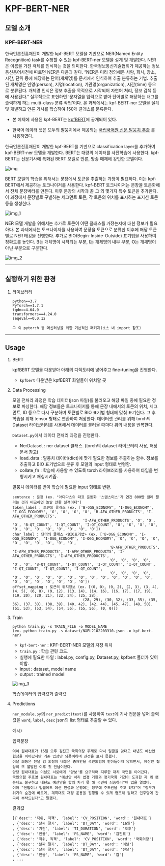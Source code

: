 # KPF-BERT-NER

## 모델 소개

### KPF-BERT-NER


한국언론진흥재단이 개발한 kpf-BERT 모델을 기반으로 NER(Named Entity Recognition) task를 수행할 수 있는 kpf-BERT-ner 모델을 설계 및 개발한다. NER은 이름을 가진 객체를 인식하는 것을 의미한다. 한국정보통신기술협회가 제공하는 정보통신용어사전에 따르면 NER은 다음과 같다. 
“NER은 미리 정의해둔 사람, 회사, 장소, 시간, 단위 등에 해당하는 단어(개체명)를 문서에서 인식하여 추출 분류하는 기법. 추출된 개체명은 인명(person), 지명(location), 기관명(organization), 시간(time) 등으로 분류된다. 개체명 인식은 정보 추출을 목적으로 시작되어 자연어 처리, 정보 검색 등에 사용된다.” 
실무적으로 표현하면 ‘문자열을 입력으로 받아 단어별로 해당하는 태그를 출력하게 하는 multi-class 분류 작업’이다. 본 과제에서는 kpf-BERT-ner 모델을 설계 및 개발하고 언론 기사를 학습하여 150개 클래스를 분류한다.

- 본 예제에 사용된 kpf-BERT는 [kpfBERT](https://github.com/KPFBERT/kpfbert)에 공개되어 있다.

- 한국어 데이터 셋은 모두의 말뭉치에서 제공되는 [국립국어원 신문 말뭉치 추출](https://corpus.korean.go.kr/request/reausetMain.do) 를 사용하였다.

한국언론진흥재단이 개발한 kpf-BERT를 기반으로 classification layer를 추가하여 kpf-BERT-ner 모델을 개발한다. 
BERT는 대량의 데이터를 사전학습에 사용한다. 
kpf-BERT는 신문기사에 특화된 BERT 모델로 언론, 방송 매체에 강인한 모델이다.


![img](https://user-images.githubusercontent.com/87846939/221456330-a2683b07-b48b-496f-9f81-caa0147aef2b.png)

BERT 모델의 학습을 위해서는 문장에서 토큰을 추출하는 과정이 필요하다. 
이는 kpf-BERT에서 제공하는 토크나이저를 사용한다. 
kpf-BERT 토크나이저는 문장을 토큰화해서 전체 문장벡터를 만든다. 
이후 문장의 시작과 끝 그 외 몇가지 특수 토큰을 추가한다. 
이 과정에서 문장별로 구별하는 세그먼트 토큰, 각 토큰의 위치를 표시하는 포지션 토큰 등을 생성한다. 


![img_1](https://user-images.githubusercontent.com/87846939/221456315-c262d276-cf41-4dc0-9b9b-46375aa6dfd4.png)

NER 모델 개발을 위해서는 추가로 토큰이 어떤 클래스를 가졌는지에 대한 정보가 필요하다. 
본 과제에서는 토크나이저를 사용하여 문장을 토큰으로 분류한 이후에 해당 토큰별로 NER 태깅을 진행한다. 
추가로 BIO(Begin-Inside-Outside) 표기법을 사용하여 정확도를 높인다. 
B는 개체명이 시작되는 부분, I는 개체명의 내부 부분, O는 개체명이 아닌 부분으로 구분한다.


![img_2](https://user-images.githubusercontent.com/87846939/221456304-0bc8462f-772c-4882-a973-778b70b92d4e.png)

---
## 실행하기 위한 환경

1. 라이브러리

    ```
    python==3.7
    PyTorch==1.7.1
    tqdm==4.64.0
    transformers==4.24.0
    seqeval==0.0.12
    
    그 외 pytorch 등 머신러닝을 위한 기본적인 패키지(소스 내 import 참조)
    ```
    
---
## Usage

1. BERT

    kpfBERT 모델을 다운받아 아래의 디렉토리에 넣어주고 fine-tuning을 진행한다.

    - `kpfbert` 다운받은 kpfBERT 화일들이 위치할 곳
 

2. Data Processing

    모델 전처리 과정은 학습 데이터(json 파일)를 불러오고 해당 파일 중에 필요한 정보로 파싱한다. 
    해당 정보들은 토크나이저를 통해 문장 내에서의 토큰의 위치, 세그먼트, ID 등으로 다시 구분하며 토큰별로 BIO 표기법 형태에 맞춰 표기한다. 그 후 학습을 위해 tensor 형태로 변환하여 저장한다. 
    데이터셋 관리를 위해 torch의 Dataset 라이브러리를 사용해서 데이터를 불러올 때마다 위의 내용을 반복한다.    

    `Dataset.py`에서 데이터 전처리 과정을 진행한다.
    - NerDataset : ner dataset 클래스. (torch의 dataset 라이브러리 사용, 해당 문서 참고)
    - load_data  : 말뭉치 데이터(dict)에 맞게 필요한 정보를 추출하는 함수. 정보를 추출하고 BIO 표기법으로 분류 후 모델의 input 형태로 변형함.
    - collate_fn : 학습에 사용할 수 있도록 torch 라이브러리를 사용하여 타입을 변형시키고 매칭시켜줌.
    
    말뭉치 데이터를 받아 학습에 필요한 input 형태로 변환.
    ```
    sentence : 문장 (ex. "아디다스의 대표 운동화 '스탠스미스'가 연간 800만 켤레 팔리는 것과 비교하면 놀랄 만한 실적이다")
    token_label : 토큰의 클래스 (ex. ['B-OGG_ECONOMY', 'I-OGG_ECONOMY', 'I-OGG_ECONOMY', 'O', 'O', 'O', 'O', 'B-AFW_OTHER_PRODUCTS', 'I-AFW_OTHER_PRODUCTS',
                                    'I-AFW_OTHER_PRODUCTS', 'O', 'O', 'O', 'B-QT_COUNT', 'I-QT_COUNT', 'I-QT_COUNT', 'O', 'O', 'O', 'O', 'O', 'O', 'O', 'O', 'O', 'O', 'O', 'O'])
    char_label : 단어의 클래스 <BIO표기법> (ex. ['B-OGG_ECONOMY', 'I-OGG_ECONOMY', 'I-OGG_ECONOMY', 'I-OGG_ECONOMY', 'O', 'O', 'O', 'O', 'O', 'O', 'O', 'O', 'O', 'O', 
                                                'B-AFW_OTHER_PRODUCTS', 'I-AFW_OTHER_PRODUCTS', 'I-AFW_OTHER_PRODUCTS', 'I-AFW_OTHER_PRODUCTS', 'I-AFW_OTHER_PRODUCTS',
                                                'O', 'O', 'O', 'O', 'O', 'O', 'B-QT_COUNT', 'I-QT_COUNT', 'I-QT_COUNT', 'I-QT_COUNT', 'I-QT_COUNT', 'I-QT_COUNT', 'I-QT_COUNT',
                                                'O', 'O', 'O', 'O', 'O', 'O', 'O', 'O', 'O', 'O', 'O', 'O', 'O', 'O', 'O', 'O', 'O', 'O', 'O', 'O', 'O', 'O', 'O', 'O'])
    offset_mapping : 토큰의 위치정보 (ex. [(0, 0), (0, 2), (2, 3), (3, 4), (4, 5), (6, 8), (9, 12), (13, 14), (14, 16), (16, 17), (17, 19), (19, 20), (20, 21), (22, 24), (25, 28),
                                    (28, 29), (30, 32), (33, 35), (35, 36), (37, 38), (38, 39), (40, 42), (42, 44), (45, 47), (48, 50), (51, 53), (53, 54), (54, 55), (55, 56), (0, 0)])
    ```
   

3. Train

    ```
    python train.py -s TRAIN_FILE -o MODEL_NAME
    (ex. python train.py -s dataset/NXEL2102203310.json -o kpf-bert-ner)
    ```
    - `kpf-bert-ner` : KPF-BERT-NER 모델의 저장 위치
    - `train.py` : 학습 관련 코드. 
    - 실행에 필요한 파일 : label.py, config.py, Dataset.py, kpfbert 폴더가 있어야함.
    - input : dataset, model name
    - output : trained model
   
   ![img_3](https://user-images.githubusercontent.com/87846939/221456277-0fff8606-2812-4be8-9cae-146ace538512.png)
   
   학습데이터의 입력값과 출력값
      

4. Predictions

   `ner_module.py`의 `ner_predict(text)`를 사용하여 `text`에 기사 전문을 넣어 출력값을 `word`, `label`, `desc` json의 list 형태로 추출할 수 있다.
    
    예시)
    
    입력문장

    ```
   여야 원내대표가 16일 오후 김진표 국회의장 주재로 다시 얼굴을 맞대고 내년도 예산안 협상을 이어갔지만 기존 입장만 되풀이하며 진전을 보지 못했다.
    이날 회동은 전날 김 의장이 내놓은 중재안을 국민의힘이 받아들이지 않으면서, 예산안 협상이 또 불발된 이후 첫 만남이었다.
    양당 원내대표는 이날도 서로에게 '양보'를 요구하며 지루한 대치 국면을 이어갔다.
    국민의힘 주호영 원내대표는 "예산안 처리 법정 기한과 정기국회 기간이 도과한 지 꽤 됐는데도 불구하고 내년도 예산안을 합의 처리 못 해 국민께 죄송하다"며 입을 열었다.
    이어 "헌법이나 법률에도 예산 편성과 운영에는 정부에 주도권을 주고 있다"며 "정부가 위기의 순간에 빠르게, 계획대로 재정 운용을 집행할 수 있게 협조해 달라고 민주당에 간곡히 부탁드린다"고 말했다.

   ```
    결과값    

    ```
    [{'desc': '직위, 직책', 'label': 'CV_POSITION', 'word': '원내대표'}
   , {'desc': '날짜 절기', 'label': 'DT_DAY', 'word': '16일'}
   , {'desc': '기간', 'label': 'TI_DURATION', 'word': '오후'}
   , {'desc': '인물', 'label': 'PS_NAME', 'word': '김진표'}
   , {'desc': '직위, 직책', 'label': 'CV_POSITION', 'word': '국회의장'}
   , {'desc': '날짜 절기', 'label': 'DT_DAY', 'word': '이날'}
   , {'desc': '날짜 절기', 'label': 'DT_DAY', 'word': '전날'}
   , {'desc': '인물', 'label': 'PS_NAME', 'word': '김'}
   , ...
   ```
